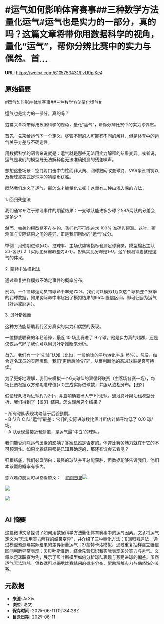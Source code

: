 # #运气如何影响体育赛事##三种数学方法量化运气#运气也是实力的一部分，真的吗？这篇文章将带你用数据科学的视角，量化“运气”，帮你分辨比赛中的实力与偶然。首...

**URL**: https://weibo.com/6105753431/PvU9piKe4

## 原始摘要

<a href="https://m.weibo.cn/search?containerid=231522type%3D1%26t%3D10%26q%3D%23%E8%BF%90%E6%B0%94%E5%A6%82%E4%BD%95%E5%BD%B1%E5%93%8D%E4%BD%93%E8%82%B2%E8%B5%9B%E4%BA%8B%23&amp;extparam=%23%E8%BF%90%E6%B0%94%E5%A6%82%E4%BD%95%E5%BD%B1%E5%93%8D%E4%BD%93%E8%82%B2%E8%B5%9B%E4%BA%8B%23" data-hide=""><span class="surl-text">#运气如何影响体育赛事#</span></a><a href="https://m.weibo.cn/search?containerid=231522type%3D1%26t%3D10%26q%3D%23%E4%B8%89%E7%A7%8D%E6%95%B0%E5%AD%A6%E6%96%B9%E6%B3%95%E9%87%8F%E5%8C%96%E8%BF%90%E6%B0%94%23&amp;extparam=%23%E4%B8%89%E7%A7%8D%E6%95%B0%E5%AD%A6%E6%96%B9%E6%B3%95%E9%87%8F%E5%8C%96%E8%BF%90%E6%B0%94%23" data-hide=""><span class="surl-text">#三种数学方法量化运气#</span></a><br><br>运气也是实力的一部分，真的吗？<br><br>这篇文章将带你用数据科学的视角，量化“运气”，帮你分辨比赛中的实力与偶然。<br><br>首先，先来给运气下一个定义。尽管不同的人可能有不同的解释，但是体育中的运气关乎方差与不确定性。<br><br>用数据科学的语言来说就是：运气就是那些无法用实力解释的结果变异。或者说，运气是我们的模型既无法解释也无法准确预测的残差噪声。<br><br>想想这些场景：空门射门击中门柱而非入网、网球触网改变球路、VAR争议判罚以及板球或美式足球中的猜硬币获胜。<br><br>既然我们定义了运气，那怎么才能量化它呢？这里有三种由浅入深的方法：<br><br>1. 回归残差法<br><br>我们通常专注于预测事件的期望结果：一支球队能进多少球？NBA两队的分差会是多少？<br><br>然而，完美的模型是不存在的，我们也不可能追求 100% 准确的预测。这时，预测值与实际结果之间的差异，正是我们所说的“运气”成分。<br><br>举例：用预期进球(xG)、控球率、主场优势等指标预测足球赛果，模型输出主队3.1-客队1.2（实际比赛需取整为3-1）。但真实比分却是1-0。这个预测误差就是运气的体现。<br><br>2. 蒙特卡洛模拟法<br><br>通过重复抽样模拟不确定事件的概率分布。<br><br> 例如，一个篮球运动员罚球命中率是75%。我们可以模拟1万次这个球员整个赛季的罚球数据。如果实际命中率超出了模拟结果的95% 置信区间，即可归因为运气（好运或厄运）。<br><br>3. 贝叶斯推断<br><br>这种方法能帮助我们区分真实的实力和偶然的表现。<br><br>一位挪威联赛的年轻前锋，最近 10 场比赛进了 9 个球。他是实力真的超群，还是仅仅运气好？我们可以用贝叶斯推断来分析。<br><br>首先，我们有一个“先验”认知（比如，一般前锋的平均转化率是 15%）。然后，结合这名球员的实际表现，我们“更新后验分布”，从而判断他的高进球率是否可持续。<br><br>为了更好地理解，我们来模拟一个6支球队的双循环联赛（主客场各赛一场），每场比赛根据双方预期进球值(xG)生成实际进球数，并服从泊松分布。【图2】<br><br>假设球队场均进球约为2个，并且明确要求大于1个进球。通过贝叶斯泊松模型分析，我们得到了【图3】结果。怎么理解这个结果？<br><br>- 所有球队表现均略低于后验预期。<br>- B 队和 C 队“运气”最差：它们的实际进球数比贝叶斯估计值平均低了 0.10 球/场。<br>- A 队表现最接近预测值，是运气最“中立”的球队。<br><br>我们能否消除运气因素的影响？答案显然是否定的。体育比赛的魅力就在于它的不可预测性。如果比赛结果都是已知且确定的，那还有谁会去看呢？<br><br>归根结底，我们必须明白：最强的球队并非总能获胜，但数据能够告诉我们，他们本该赢的概率有多大。<br><br>感兴趣的朋友可以查看原文：<a href="https://weibo.cn/sinaurl?u=https%3A%2F%2Ftowardsdatascience.com%2Fthe-role-of-luck-in-sports-can-we-measure-it%2F" data-hide=""><span class="url-icon"><img style="width: 1rem;height: 1rem" src="https://h5.sinaimg.cn/upload/2015/09/25/3/timeline_card_small_web_default.png" referrerpolicy="no-referrer"></span><span class="surl-text">网页链接</span></a><img style="" src="https://tvax2.sinaimg.cn/large/006Fd7o3ly1i2ad3z87bsj30zk0np4qp.jpg" referrerpolicy="no-referrer"><br><br><img style="" src="https://tvax2.sinaimg.cn/large/006Fd7o3ly1i2ad3zuic2j30qc0f0wgt.jpg" referrerpolicy="no-referrer"><br><br><img style="" src="https://tvax3.sinaimg.cn/large/006Fd7o3ly1i2ad41gnopj30qe0oq0we.jpg" referrerpolicy="no-referrer"><br><br>

## AI 摘要

这篇微博文章探讨了如何用数据科学方法量化体育赛事中的运气因素。文章将运气定义为"无法用实力解释的结果变异"，并介绍了三种量化方法：1)回归残差法，通过模型预测与实际结果的差异衡量运气；2)蒙特卡洛模拟，通过重复抽样建立置信区间判断异常表现；3)贝叶斯推断，结合先验知识和实际表现区分实力与运气。文章以足球联赛为例，展示了贝叶斯模型如何分析球队表现与预期进球的偏差。虽然运气无法消除，但数据可以揭示比赛结果的概率分布，帮助理解实力与偶然性的关系。

## 元数据

- **来源**: ArXiv
- **类型**: 论文
- **保存时间**: 2025-06-11T02:34:28Z
- **目录日期**: 2025-06-11
